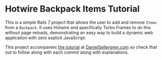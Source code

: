 # Hotwire Backpack Items Tutorial

This is a simple Rails 7 project that allows the user to add and remove `Items` from a `Backpack`. It uses Hotwire and specifically Turbo Frames to do this without page reloads, demonstrating an easy way to build a dynamic web application with zero explicit JavaScript.

This project accompanies [the tutorial](https://danielsellergren.com/blog/building-a-live-updating-list-of-items-in-rails-7-with-hotwire) at [DanielSellergren.com](https://danielsellergren.com) so check that out to follow along with each commit along with explanations.
